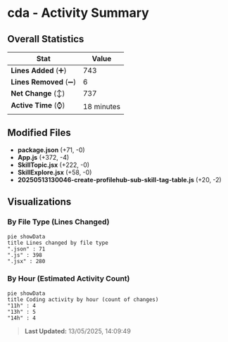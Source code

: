 # cda - Activity Summary 

## Overall Statistics

| Stat                   | Value                                                             |
| ---------------------- | ----------------------------------------------------------------- |
| **Lines Added** (➕)   | 743                                          |
| **Lines Removed** (➖) | 6                                        |
| **Net Change** (↕)    | 737                |
| **Active Time** (⌚)   | 18 minutes |


## Modified Files
- **package.json** (+71, -0)
- **App.js** (+372, -4)
- **SkillTopic.jsx** (+222, -0)
- **SkillExplore.jsx** (+58, -0)
- **20250513130046-create-profilehub-sub-skill-tag-table.js** (+20, -2)

## Visualizations

### By File Type (Lines Changed)

```mermaid
pie showData
title Lines changed by file type
".json" : 71
".js" : 398
".jsx" : 280
```

### By Hour (Estimated Activity Count)

```mermaid
pie showData
title Coding activity by hour (count of changes)
"11h" : 4
"13h" : 5
"14h" : 4
```


> **Last Updated:** 13/05/2025, 14:09:49